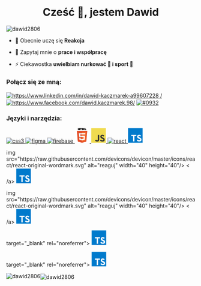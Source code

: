 <h1 align="center">Cześć 👋, jestem Dawid</h1>
<p align="left"> <img src="https://komarev.com/ghpvc/?username=dawid2806&label=Profile%20odsłon&kolor =0e75b6&style=flat" alt="dawid2806" /> </p>

- 🌱 Obecnie uczę się **Reakcja**

- 💬 Zapytaj mnie o **prace i współpracę**

- ⚡ Ciekawostka **uwielbiam nurkować 🤿 i sport 🤸**

<h3 align="left">Połącz się ze mną:</h3>
<p align="left">
<a href="https://linkedin.com/in/https://www. linkedin.com/in/dawid-kaczmarek-a99607228/" target="blank"><img align="center" src="https://raw.githubusercontent.com/rahuldkjain/github-profile-readme-generator/master/src/images/icons/Social/linked-in-alt.svg" alt="https://www.linkedin.com/in/dawid-kaczmarek-a99607228 /" wysokość="30" szerokość="40" /></a>
<a href="https://fb.com/https://www.facebook.com/dawid.kaczmarek.98/" target="blank"><img align="center" src="https:// raw.githubusercontent.com/rahuldkjain/github-profile-readme-generator/master/src/images/icons/Social/facebook.svg" alt="https://www.facebook.com/dawid.kaczmarek.98/" height="30" width="40" /></a>
<a href="https://discord.gg/#0932" target="blank"><img align="center" src="https: //raw.githubusercontent.com/rahuldkjain/github-profile-readme-generator/master/src/images/icons/Social/discord.svg" alt="#0932" height="30" width="40" /> </a>
</p>

<h3 align="left">Języki i narzędzia:</h3>
<p align="left"> <a href="https://www.w3schools.com/css/" target="_blank" rel="noreferrer"> <img src="https://raw.githubusercontent. com/devicons/devicon/master/icons/css3/css3-original-wordmark.svg" alt="css3" width="40" height="40"/> </a> <a href="https:// www.figma.com/" target="_blank" rel="noreferrer"> <img src="https://www.vectorlogo.zone/logos/figma/figma-icon.svg" alt="figma" width= „40” height="40"/> </a> <a href="https://firebase.google.com/" target="_blank" rel="noreferrer"> <img src="https:// www.wektorlogo.zone/logos/firebase/firebase-icon.svg" alt="firebase" width="40" height="40"/> </a> <a href="https://www.w3.org/html/ „ target="_blank" rel="noreferrer"> <img src="https://raw.githubusercontent.com/devicons/devicon/master/icons/html5/html5-original-wordmark.svg" alt="html5" width="40" height="40"/> </a> <a href="https://developer.mozilla.org/en-US/docs/Web/JavaScript" target="_blank" rel="noreferrer "> <img src="https://raw.githubusercontent.com/devicons/devicon/master/icons/javascript/javascript-original.svg" alt="javascript" width="40" height="40"/> </a><a href="https://reactjs.org/" target="_blank" rel="noreferrer"> <img src="https://raw.githubusercontent.com/devicons/devicon/master/icons/react/ react-original-wordmark.svg" alt="react" width="40" height="40"/> </a> <a href="https://www.typescriptlang.org/" target="_blank" rel="noreferrer"> <img src="https://raw.githubusercontent.com/devicons/devicon/master/icons/typescript/typescript-original.svg" alt="typescript" width="40" height=" 40"/> </a> </p>img src="https://raw.githubusercontent.com/devicons/devicon/master/icons/react/react-original-wordmark.svg" alt="reaguj" width="40" height="40"/> < /a> <a href="https://www.typescriptlang.org/" target="_blank" rel="noreferrer"> <img src="https://raw.githubusercontent.com/devicons/devicon/master /icons/typescript/typescript-original.svg" alt="typescript" width="40" height="40"/> </a> </p>img src="https://raw.githubusercontent.com/devicons/devicon/master/icons/react/react-original-wordmark.svg" alt="reaguj" width="40" height="40"/> < /a> <a href="https://www.typescriptlang.org/" target="_blank" rel="noreferrer"> <img src="https://raw.githubusercontent.com/devicons/devicon/master /icons/typescript/typescript-original.svg" alt="typescript" width="40" height="40"/> </a> </p>target="_blank" rel="noreferrer"> <img src="https://raw.githubusercontent.com/devicons/devicon/master/icons/typescript/typescript-original.svg" alt="typescript" width =" 40" wysokość="40"/> </a> </p>target="_blank" rel="noreferrer"> <img src="https://raw.githubusercontent.com/devicons/devicon/master/icons/typescript/typescript-original.svg" alt="typescript" width =" 40" wysokość="40"/> </a> </p>

<p><img align="left" src="https://github-readme-stats.vercel.app/api/top-langs?username=dawid2806&show_icons=true&locale=en&layout=compact" alt="dawid2806" /> </p>

<p> <img align="center" src="https://github-readme-stats.vercel.app/api?username=dawid2806&show_icons=true&locale=en" alt="dawid2806" /> </p>
